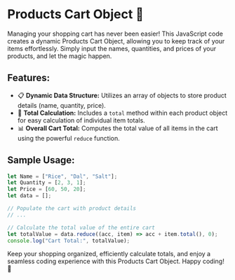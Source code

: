 


# Products Cart Object 🛒

Managing your shopping cart has never been easier! This JavaScript code creates a dynamic Products Cart Object, allowing you to keep track of your items effortlessly. Simply input the names, quantities, and prices of your products, and let the magic happen.

## Features:
- 📋 **Dynamic Data Structure:** Utilizes an array of objects to store product details (name, quantity, price).
- 🔄 **Total Calculation:** Includes a `total` method within each product object for easy calculation of individual item totals.
- 📊 **Overall Cart Total:** Computes the total value of all items in the cart using the powerful `reduce` function.

## Sample Usage:

```javascript
let Name = ["Rice", "Dal", "Salt"];
let Quantity = [2, 3, 1];
let Price = [60, 50, 20];
let data = [];

// Populate the cart with product details
// ...

// Calculate the total value of the entire cart
let totalValue = data.reduce((acc, item) => acc + item.total(), 0);
console.log("Cart Total:", totalValue);
```

Keep your shopping organized, efficiently calculate totals, and enjoy a seamless coding experience with this Products Cart Object. Happy coding! 🚀
```

